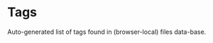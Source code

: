 # Tags

<lively-import src="_navigation.html"></lively-import>

Auto-generated list of tags found in (browser-local) files data-base.

<lively-script><script>
import FileCache from "src/client/filecache.js"
  
(async () => {
  
  var tags = {}
  var files = await FileCache.current().db.files.filter(ea => ea.tags.length > 0).toArray();
  files.forEach(ea => {
    ea.tags.forEach(tag => {
      if(!tags[tag]) tags[tag] = [];
      tags[tag].push(ea)
    })
  })
  
  var lastLi 
  function showFiles(li,tag) {
    if (lastLi) lastLi.querySelectorAll("ul").forEach(ea => ea.remove());
    if (lastLi == li) {
      lastLi = null
      return
    }
    lastLi = li
    var ul2 = document.createElement("ul")
    _.uniq(tags[tag]).forEach(ea => {
      ea.content.split("\n").filter(ea => ea.match(tag)).forEach(line => {
        var li2 = document.createElement("li")
        li2.innerHTML = '<a href="' +ea.url + '">'+ea.name + '</a> ' + line 
        li2.querySelector("a").onclick = (evt) => {
          evt.preventDefault()
          lively.openBrowser(ea.url, true, line)
        }
        ul2.appendChild(li2)
      })


      // var li2 = document.createElement("li")
      //     li2.innerHTML = '<a href="' +ea.name + '">'+ ea.name + '</a> '
      //     li2.querySelector("a").onclick = (evt) => {
      //       evt.preventDefault()
      //       // lively.openBrowser(ea.url, true, line)
      //     }
      //     ul2.appendChild(li2)
    })
    
    
    li.appendChild(ul2)
  }

  var ul = document.createElement("ul")
  _.sortBy(Object.keys(tags), ea => tags[ea].length).reverse().forEach(tag => {
    var links = tags[tag]
    var li = document.createElement("li")
        li.innerHTML = '<a href="' +tag + '">'+ tag + '</a> ' + links.length 
        li.querySelector("a").onclick = (evt) => {
          evt.preventDefault()
          showFiles(li, tag)
          // lively.openBrowser(ea.url, true, line)
        }
        ul.appendChild(li)
    
        if (tag == "#window") {
            showFiles(li, tag)
        }
  })    

  
  return ul
})()
</script></lively-script>